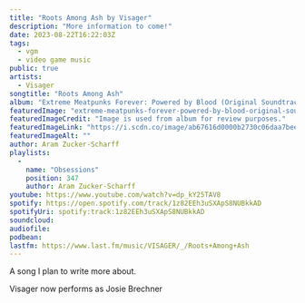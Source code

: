 ```yaml
---
title: "Roots Among Ash by Visager"
description: "More information to come!"
date: 2023-08-22T16:22:03Z
tags:
  - vgm
  - video game music
public: true
artists:
  - Visager
songtitle: "Roots Among Ash"
album: "Extreme Meatpunks Forever: Powered by Blood (Original Soundtrack)"
featuredImage: "extreme-meatpunks-forever-powered-by-blood-original-soundtrack.jpeg"
featuredImageCredit: "Image is used from album for review purposes."
featuredImageLink: "https://i.scdn.co/image/ab67616d0000b2730c06daa7bee00e3c50a13dab"
featuredImageAlt: ""
author: Aram Zucker-Scharff
playlists:
  -
    name: "Obsessions"
    position: 347
    author: Aram Zucker-Scharff
youtube: https://www.youtube.com/watch?v=dp_kY25TAV8
spotify: https://open.spotify.com/track/1z82EEh3uSXApS8NUBkkAD
spotifyUri: spotify:track:1z82EEh3uSXApS8NUBkkAD
soundcloud:
audiofile:
podbean:
lastfm: https://www.last.fm/music/VISAGER/_/Roots+Among+Ash
---
```


A song I plan to write more about.

Visager now performs as Josie Brechner
